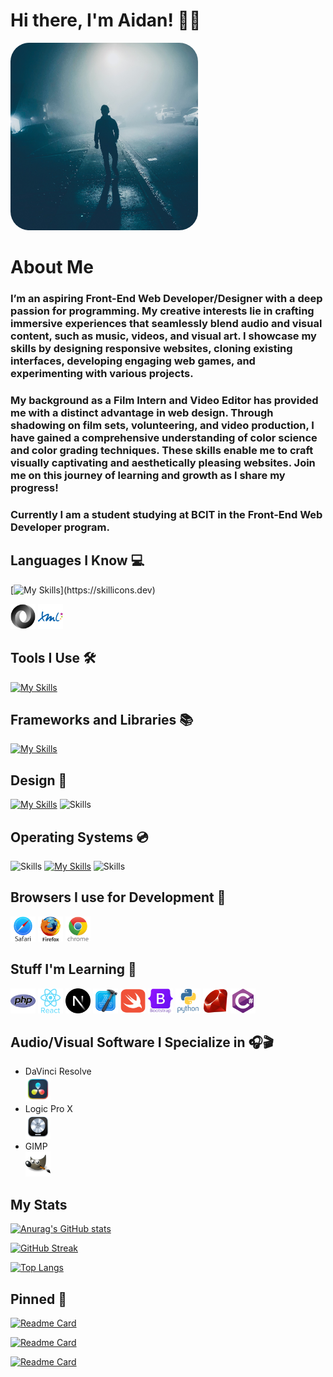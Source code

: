 # Hi there, I'm Aidan! 👋🏻

<img src="https://github.com/aidan-yip/aidan-yip/blob/main/small.jpg" width="300" style="border-radius: 30px;"></img>

# About Me

### I’m an aspiring Front-End Web Developer/Designer with a deep passion for programming. My creative interests lie in crafting immersive experiences that seamlessly blend audio and visual content, such as music, videos, and visual art. I showcase my skills by designing responsive websites, cloning existing interfaces, developing engaging web games, and experimenting with various projects. 

### My background as a Film Intern and Video Editor has provided me with a distinct advantage in web design. Through shadowing on film sets, volunteering, and video production, I have gained a comprehensive understanding of color science and color grading techniques. These skills enable me to craft visually captivating and aesthetically pleasing websites. Join me on this journey of learning and growth as I share my progress!

### Currently I am a student studying at BCIT in the Front-End Web Developer program.

## Languages I Know 💻

 [![My Skills](https://skillicons.dev/icons?i=html,css,js,php,md,)](https://skillicons.dev)
 
<div>
  <img src="https://github.com/devicons/devicon/blob/master/icons/json/json-original.svg" width="40" height="40"></img>
  <img src="https://github.com/devicons/devicon/blob/master/icons/xml/xml-original.svg" width="40" height="40"></img>
</div>

## Tools I Use 🛠️

 [![My Skills](https://skillicons.dev/icons?i=vscode,github,gitlab,git,netlify,firebase,cloudflare,npm,google)](https://skillicons.dev)

## Frameworks and Libraries 📚

 [![My Skills](https://skillicons.dev/icons?i=sass,jquery,react,vite,electron)](https://skillicons.dev)

## Design 🎨

 [![My Skills](https://skillicons.dev/icons?i=figma,xd,illustrator,photoshop)](https://skillicons.dev)
 ![Skills](https://skills-icons.vercel.app/api/icons?i=lightroom)

## Operating Systems 💿

   ![Skills](https://skills-icons.vercel.app/api/icons?i=apple,windows,linux,ubuntu,mint,)
   [![My Skills](https://skillicons.dev/icons?i=mint)](https://skillicons.dev)
    ![Skills](https://skills-icons.vercel.app/api/icons?i=debian,raspberrypi,)

## Browsers I use for Development 🛜

<div>
  <img src="https://github.com/devicons/devicon/blob/master/icons/safari/safari-original-wordmark.svg" width="40" height="40"></img>
  <img src="https://github.com/devicons/devicon/blob/master/icons/firefox/firefox-original-wordmark.svg" width="40" height="40"></img>
  <img src="https://github.com/devicons/devicon/blob/master/icons/chrome/chrome-original-wordmark.svg" width="40" height="40"></img>
</div>

## Stuff I'm Learning 🌿

<div>
  <img src="https://github.com/devicons/devicon/blob/master/icons/php/php-original.svg" width="40" height="40"></img>
  <img src="https://github.com/devicons/devicon/blob/master/icons/react/react-original-wordmark.svg" width="40" height="40"></img>
  <img src="https://github.com/devicons/devicon/blob/master/icons/nextjs/nextjs-original.svg" width="40" height="40"></img>
  <img src="https://github.com/devicons/devicon/blob/master/icons/xcode/xcode-original.svg" width="40" height="40"></img>
  <img src="https://github.com/devicons/devicon/blob/master/icons/swift/swift-original.svg" width="40" height="40"></img>
  <img src="https://github.com/devicons/devicon/blob/master/icons/bootstrap/bootstrap-original-wordmark.svg" width="40" height="40"></img>
  <img src="https://github.com/devicons/devicon/blob/master/icons/python/python-original-wordmark.svg" width="40" height="40"></img>
  <img src="https://github.com/devicons/devicon/blob/master/icons/ruby/ruby-original.svg" width="40" height="40"></img>
  <img src="https://github.com/devicons/devicon/blob/master/icons/csharp/csharp-original.svg" width="40" height="40"></img>
</div>

## Audio/Visual Software I Specialize in 🎧🎬

<ul>
  <li>DaVinci Resolve</li>
  <img src="https://github.com/aidan-yip/aidan-yip/raw/main/davinci.png" width="40" height="40"></img>
  <li>Logic Pro X</li>
  <img src="https://github.com/aidan-yip/aidan-yip/raw/main/logicpro-icon.png" width="40" height="40"></img>
  <li>GIMP</li>
   <img src="https://github.com/devicons/devicon/raw/master/icons/gimp/gimp-original.svg" width="40" height="40"></img>
</ul>

## My Stats

[![Anurag's GitHub stats](https://github-readme-stats.vercel.app/api?username=aidan-yip&border_radius=35&border_color=001658&theme=algolia)](https://github.com/aidan-yip)

[![GitHub Streak](https://streak-stats.demolab.com?user=aidan-yip&theme=hacker&border_radius=35&card_width=450&background=001900&border=022B00)](https://github.com/aidan-yip)

[![Top Langs](https://github-readme-stats.vercel.app/api/top-langs/?username=aidan-yip&layout=donut-vertical&theme=codeSTACKr&border_radius=35&card_width=450&height=195)](https://github.com/aidan-yip)

## Pinned 📌

[![Readme Card](https://github-readme-stats.vercel.app/api/pin/?username=aidan-yip&repo=mac_tv&theme=algolia)](https://github.com/aidan-yip/mac_tv)

[![Readme Card](https://github-readme-stats.vercel.app/api/pin/?username=aidan-yip&repo=calculator&theme=algolia)](https://github.com/aidan-yip/calculator)

[![Readme Card](https://github-readme-stats.vercel.app/api/pin/?username=aidan-yip&repo=zone_23&theme=algolia)](https://github.com/aidan-yip/zone_23)

<!--
**aidan-yip/aidan-yip** is a ✨ _special_ ✨ repository because its `README.md` (this file) appears on your GitHub profile.

  <img src="" width="40" height="40"></img>
  <img src="" width="40" height="40"></img>
  <img src="" width="40" height="40"></img>

  <div>
  <img src="https://github.com/devicons/devicon/blob/master/icons/html5/html5-original-wordmark.svg" width="40" height="40"></img>
  <img src="https://github.com/devicons/devicon/blob/master/icons/css3/css3-original-wordmark.svg" width="40" height="40"></img>
  <img src="https://github.com/devicons/devicon/blob/master/icons/javascript/javascript-original.svg" width="40" height="40"></img>
  <img src="https://github.com/devicons/devicon/blob/master/icons/json/json-original.svg" width="40" height="40"></img>
  <img src="https://github.com/devicons/devicon/blob/master/icons/xml/xml-original.svg" width="40" height="40"></img>
  <img src="https://github.com/devicons/devicon/blob/master/icons/markdown/markdown-original.svg" width="40" height="40"></img>
</div>

<div>
  <img src="https://github.com/devicons/devicon/blob/master/icons/jquery/jquery-original-wordmark.svg" width="40" height="40"></img>
  <img src="https://github.com/devicons/devicon/blob/master/icons/electron/electron-original.svg" width="40" height="40"></img>
</div>

  <div>
  <img src="https://github.com/aidan-yip/aidan-yip/raw/main/apple.png" width="35" height="40"></img>
  <img src="https://github.com/devicons/devicon/blob/master/icons/linux/linux-original.svg" width="40" height="40"></img>
  <img src="https://github.com/devicons/devicon/blob/master/icons/windows11/windows11-original.svg" width="40" height="40"></img> 
</div>

  <div>
  <img src="https://github.com/devicons/devicon/blob/master/icons/vscode/vscode-original-wordmark.svg" width="40" height="40"></img>
  <img src="https://github.com/devicons/devicon/blob/master/icons/github/github-original-wordmark.svg" width="40" height="40"></img>
  <img src="https://github.com/devicons/devicon/blob/master/icons/git/git-original-wordmark.svg" width="40" height="40"></img>
  <img src="https://github.com/devicons/devicon/blob/master/icons/netlify/netlify-original-wordmark.svg" width="40" height="40"></img>
  <img src="https://github.com/devicons/devicon/blob/master/icons/firebase/firebase-original-wordmark.svg" width="40" height="40"></img>
  <img src="https://github.com/devicons/devicon/blob/master/icons/cloudflare/cloudflare-original-wordmark.svg" width="40" height="40"></img>
  <img src="https://github.com/devicons/devicon/blob/master/icons/npm/npm-original-wordmark.svg" width="40" height="40"></img>
  <img src="https://github.com/devicons/devicon/blob/master/icons/google/google-original-wordmark.svg" width="40" height="40"></img>
</div>

Here are some ideas to get you started:

- 🔭 I’m currently working on ...
- 🌱 I’m currently learning ...
- 👯 I’m looking to collaborate on ...
- 🤔 I’m looking for help with ...
- 💬 Ask me about ...
- 📫 How to reach me: ...
- ⚡ Fun fact: ...
-->
